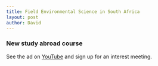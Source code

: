 ```yaml
---
title: Field Environmental Science in South Africa  
layout: post
author: David
---
```

### New study abroad course  
See the ad on [YouTube](https://youtu.be/bFhVrITdvT0) and sign up for an interest meeting.  
